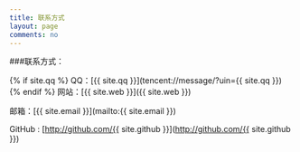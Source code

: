```yaml
---
title: 联系方式
layout: page
comments: no
---
```


###联系方式：

{% if site.qq %}
QQ：[{{ site.qq }}](tencent://message/?uin={{ site.qq }})
{% endif %}
网站：[{{ site.web }}]({{ site.web }})

邮箱：[{{ site.email }}](mailto:{{ site.email }})

GitHub : [http://github.com/{{ site.github }}](http://github.com/{{ site.github }})

